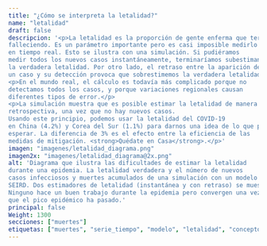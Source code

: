 ```yaml
---
title: "¿Cómo se interpreta la letalidad?"
name: "letalidad"
draft: false
descripcion: '<p>La letalidad es la proporción de gente enferma que termina
falleciendo. Es un parámetro importante pero es casi imposible medirlo
en tiempo real. Esto se ilustra con una simulación. Si pudiéramos
medir todos los nuevos casos instantáneamente, terminaríamos subestimando
la verdadera letalidad. Por otro lado, el retraso entre la aparición de
un caso y su detección provoca que sobrestimemos la verdadera letalidad.</p>
<p>En el mundo real, el cálculo es todavía más complicado porque no
detectamos todos los casos, y porque variaciones regionales causan
diferentes tipos de error.</p>
<p>La simulación muestra que es posible estimar la letalidad de manera
retrospectiva, una vez que no hay nuevos casos.
Usando este principio, podemos usar la letalidad del COVID-19
en China (4.2%) y Corea del Sur (1.1%) para darnos una idea de lo que podemos
esperar. La diferencia de 3% es el efecto entre la eficiencia de las
medidas de mitigación. <strong>Quédate en Casa</strong>.</p>'
imagen: "imagenes/letalidad_diagrama.png"
imagen2x: "imagenes/letalidad_diagrama@2x.png"
alt: 'Diagrama que ilustra las dificultades de estimar la letalidad
durante una epidemia. La letalidad verdadera y el número de nuevos
casos infecciosos y muertes acumulados de una simulación con un modelo
SEIRD. Dos estimadores de letalidad (instantánea y con retraso) se muestran.
Ninguno hace un buen trabajo durante la epidemia pero convergen una vez
que el pico epidémico ha pasado.'
principal: false
Weight: 1300
secciones: ["muertes"]
etiquetas: ["muertes", "serie_tiempo", "modelo", "letalidad", "concepto"]
---
```

